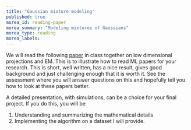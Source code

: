 ```yaml
---
title: "Gaussian mixture modeling"
published: true
morea_id: reading-paper
morea_summary: "Modeling mixtures of Gaussians"
morea_type: reading
morea_labels:
---
```


We will read the following
[paper](https://cseweb.ucsd.edu/~dasgupta/papers/em-uai.pdf) in class
together on low dimensional projections and EM. This is to illustrate
how to read ML papers for your research. This is short, well written,
has a nice result, gives good background and just challenging enough
that it is worth it. See the assessment where you will answer questions on
this and hopefully tell you how to look at these papers better.

A detailed presentation, with simulations, can be a choice for your final
project. If you do this, you will be

1. Understanding and summarizing the mathematical details
2. Implementing the algorithm on a dataset I will provide.

